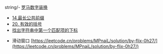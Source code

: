 string/- [罗马数字装换](romanint.md)
- [14.最长公共前缀](longestCommonPrefix.md)
- [20. 有效的括号](valid-parentheses.md)
- [ 找出字符串中第一个匹配项的下标](find-the-index-of-the-first-occurrence-in-a-string.md)

* 滑动窗口
[https://leetcode.cn/problems/MPnaiL/solution/by-flix-0h27/](https://leetcode.cn/problems/MPnaiL/solution/by-flix-0h27/)